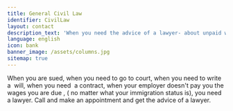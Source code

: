 ```yaml
---
title: General Civil Law
identifier: CivilLaw
layout: contact
description_text: 'When you need the advice of a lawyer- about unpaid wages, about your landlord, about a contract, about a lawsuit you want to bring- call and make an appointment.'
language: english
icon: bank
banner_image: /assets/columns.jpg
sitemap: true
---
```


When you are sued, when you need to go to court, when you need to write a  will, when you need  a contract, when your employer doesn't pay you the wages you are due , ( no matter what your immigration status is), you need a lawyer. Call and make an appointment and get the advice of a lawyer.
